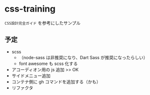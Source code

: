 # css-training

`CSS設計完全ガイド` を参考にしたサンプル

## 予定

- scss
  - （node-sass は非推奨になり、Dart Sass が推奨になったらしい）
  - font awesome も scss 化する
- アコーディオン用の js 追加 >> OK
- サイドメニュー追加
- コンテナ側に gh コマンドを追加する（かも）
- リファクタ
